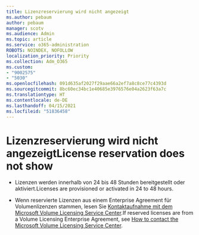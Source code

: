 ```yaml
---
title: Lizenzreservierung wird nicht angezeigt
ms.author: pebaum
author: pebaum
manager: scotv
ms.audience: Admin
ms.topic: article
ms.service: o365-administration
ROBOTS: NOINDEX, NOFOLLOW
localization_priority: Priority
ms.collection: Adm_O365
ms.custom:
- "9002575"
- "5030"
ms.openlocfilehash: 091d635af2027f29aae66a2ef7a8c8ce77c4393d
ms.sourcegitcommit: 8bc60ec34bc1e40685e3976576e04a2623f63a7c
ms.translationtype: HT
ms.contentlocale: de-DE
ms.lasthandoff: 04/15/2021
ms.locfileid: "51836458"
---
```

# <a name="license-reservation-does-not-show"></a><span data-ttu-id="9e6e3-102">Lizenzreservierung wird nicht angezeigt</span><span class="sxs-lookup"><span data-stu-id="9e6e3-102">License reservation does not show</span></span>

- <span data-ttu-id="9e6e3-103">Lizenzen werden innerhalb von 24 bis 48 Stunden bereitgestellt oder aktiviert.</span><span class="sxs-lookup"><span data-stu-id="9e6e3-103">Licenses are provisioned or activated in 24 to 48 hours.</span></span>

- <span data-ttu-id="9e6e3-104">Wenn reservierte Lizenzen aus einem Enterprise Agreement für Volumenlizenzen stammen, lesen Sie [Kontaktaufnahme mit dem Microsoft Volume Licensing Service Center](https://support.microsoft.com/help/4471406/how-to-contact-the-microsoft-volume-licensing-service-center).</span><span class="sxs-lookup"><span data-stu-id="9e6e3-104">If reserved licenses are from a Volume Licensing Enterprise Agreement, see [How to contact the Microsoft Volume Licensing Service Center](https://support.microsoft.com/help/4471406/how-to-contact-the-microsoft-volume-licensing-service-center).</span></span>
